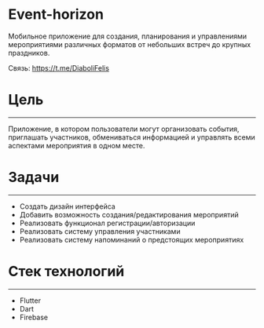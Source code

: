 # Event-horizon
Мобильное приложение для создания, планирования и управлениями мероприятиями различных форматов от небольших встреч до крупных праздников.

Связь: https://t.me/DiaboliFelis

# Цель
___
Приложение, в котором пользователи могут организовать события, приглашать участников, обмениваться информацией и управлять всеми аспектами мероприятия в одном месте.

# Задачи
___
+ Создать дизайн интерфейса
+ Добавить возможность создания/редактирования мероприятий
+ Реализовать функционал регистрации/авторизации
+ Реализовать систему управления участниками
+ Реализовать систему напоминаний о предстоящих мероприятиях

# Стек технологий
___
+ Flutter
+ Dart
+ Firebase
